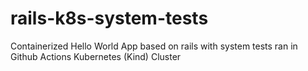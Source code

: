 # rails-k8s-system-tests
Containerized Hello World App based on rails with system tests ran in Github Actions Kubernetes (Kind) Cluster 
